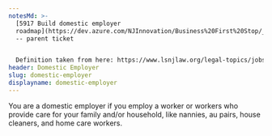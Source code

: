 ```yaml
---
notesMd: >-
  [5917 Build domestic employer
  roadmap](https://dev.azure.com/NJInnovation/Business%20First%20Stop/_workitems/edit/5917)
  -- parent ticket


  Definition taken from here: https://www.lsnjlaw.org/legal-topics/jobs-employment/domestic-workers/pages/protections-domestic-workers-aspx
header: Domestic Employer
slug: domestic-employer
displayname: domestic-employer
---
```

You are a domestic employer if you employ a worker or workers who provide care for your family and/or household, like nannies, au pairs, house cleaners, and home care workers.